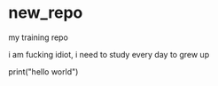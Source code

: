 # new_repo
my training repo

i am fucking idiot, i need to study every day to grew up

print("hello world")
